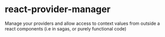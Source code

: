 # react-provider-manager

Manage your providers and allow access to context values from outside a react components (i.e in sagas, or purely functional code)